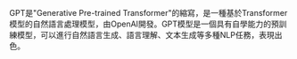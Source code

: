 GPT是"Generative Pre-trained Transformer"的縮寫，是一種基於Transformer模型的自然語言處理模型，由OpenAI開發。GPT模型是一個具有自學能力的預訓練模型，可以進行自然語言生成、語言理解、文本生成等多種NLP任務，表現出色。